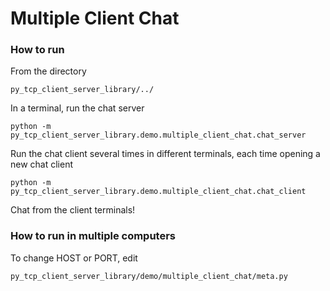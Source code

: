 # Multiple Client Chat

### How to run
From the directory

```
py_tcp_client_server_library/../
```

In a terminal, run the chat server

```
python -m py_tcp_client_server_library.demo.multiple_client_chat.chat_server
```

Run the chat client several times in different terminals, each time opening a new chat client

```
python -m py_tcp_client_server_library.demo.multiple_client_chat.chat_client
```

Chat from the client terminals!

### How to run in multiple computers
To change HOST or PORT, edit

```
py_tcp_client_server_library/demo/multiple_client_chat/meta.py
```
